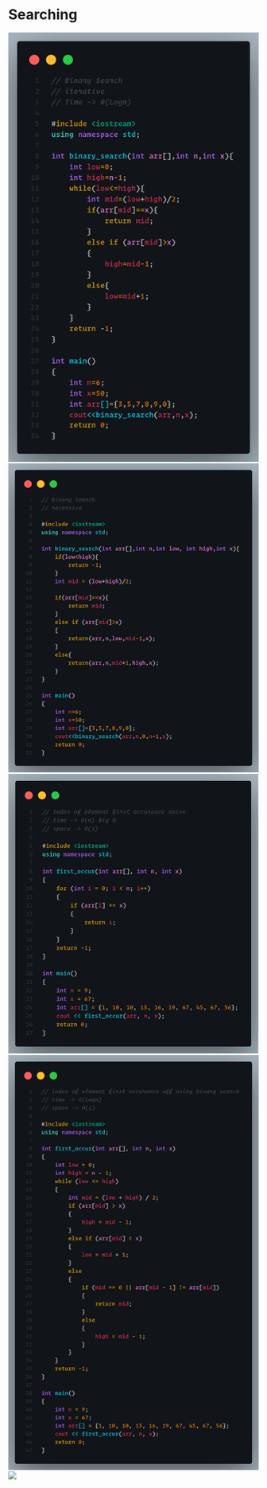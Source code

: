# Searching

<img src="img/1.png">
<img src="img/2.png">
<img src="img/4.png">
<img src="img/3.png">
<img src="img/.png">